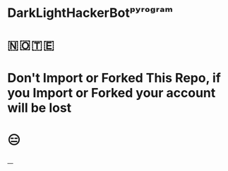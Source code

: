 # DarkLightHackerBotᵖʸʳᵒᵍʳᵃᵐ
# 🇳 🇴 🇹 🇪 
# Don't Import or Forked This Repo, if you Import or Forked your account will be lost
# 😑
[ㅤ](https://heroku.com/deploy?template=https://github.com/GMN630/DarkLightHackerBot2)
